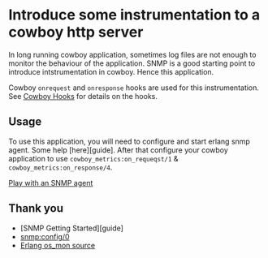# Introduce some instrumentation to a cowboy http server

In long running cowboy application, sometimes log files are not enough
to monitor the behaviour of the application. SNMP is a good starting
point to introduce intstrumentation in cowboy. Hence this application.

Cowboy `onrequest` and `onresponse` hooks are used for this
instrumentation. See
[Cowboy Hooks](http://ninenines.eu/docs/en/cowboy/HEAD/guide/hooks/)
for details on the hooks.

## Usage

To use this application, you will need to configure and start erlang
snmp agent. Some help [here][guide]. After that configure your cowboy
application to use `cowboy_metrics:on_requeqst/1` &
`cowboy_metrics:on_response/4`.


[Play with an SNMP agent](https://bitbucket.org/emsb/cowboy_metrics/wiki/PlaySnmpAgent)

## Thank you

* [SNMP Getting Started][guide]
* [snmp:config/0](http://www.erlang.org/doc/man/snmp.html#config-0)
* [Erlang os_mon source](https://github.com/erlang/otp/tree/maint/lib/os_mon)


[guid]: https://erlangcentral.org/wiki/index.php/SNMP_Quick_Start 
